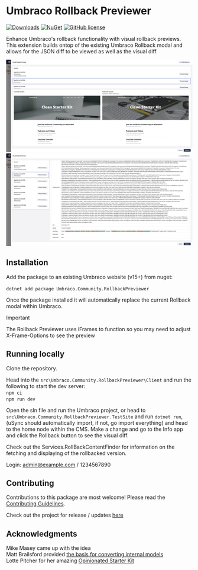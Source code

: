 # Umbraco Rollback Previewer 

[![Downloads](https://img.shields.io/nuget/dt/Umbraco.Community.RollbackPreviewer?color=cc9900)](https://www.nuget.org/packages/Umbraco.Community.RollbackPreviewer/)
[![NuGet](https://img.shields.io/nuget/vpre/Umbraco.Community.RollbackPreviewer?color=0273B3)](https://www.nuget.org/packages/Umbraco.Community.RollbackPreviewer)
[![GitHub license](https://img.shields.io/github/license/Rockerby/Umbraco.Community.RollbackPreviewer?color=8AB803)](../LICENSE)

Enhance Umbraco's rollback functionality with visual rollback previews. This extension builds ontop of the existing Umbraco Rollback modal and allows for the JSON diff to be viewed as well as the visual diff.

<img alt="Visual difference" src="https://github.com/Rockerby/Umbraco.Community.RollbackPreviewer/blob/develop/docs/screenshots/visual_diff.png"> 
<img alt="JSON difference" src="https://github.com/Rockerby/Umbraco.Community.RollbackPreviewer/blob/develop/docs/screenshots/json_diff.png">

## Installation

Add the package to an existing Umbraco website (v15+) from nuget:

`dotnet add package Umbraco.Community.RollbackPreviewer`

Once the package installed it will automatically replace the current Rollback modal within Umbraco.

> [!IMPORTANT]  
> The Rollback Previewer uses iFrames to function so you may need to adjust X-Frame-Options to see the preview

## Running locally

Clone the repository.  
  
Head into the `src\Umbraco.Community.RollbackPreviewer\Client` and run the following to start the dev server:  
`npm ci`  
`npm run dev`  

Open the sln file and run the Umbraco project, or head to `src\Umbraco.Community.RollbackPreviewer.TestSite` and run `dotnet run`, (uSync should automatically import, if not, go import everything) and head to the home node within the CMS. Make a change and go to the Info app and click the Rollback button to see the visual diff.  
  
Check out the Services.RollBackContentFinder for information on the fetching and displaying of the rollbacked version.  
  
Login: admin@example.com / 1234567890  
  
## Contributing

Contributions to this package are most welcome! Please read the [Contributing Guidelines](CONTRIBUTING.md).  
  
Check out the project for release / updates [here](https://github.com/users/Rockerby/projects/2/views/1)  

## Acknowledgments

Mike Masey came up with the idea  
Matt Brailsford provided [the basis for converting internal models](https://gist.github.com/mattbrailsford/5f9638d357df59aeac1be8588a06c31e)  
Lotte Pitcher for her amazing [Opinionated Starter Kit](https://github.com/LottePitcher/opinionated-package-starter)

